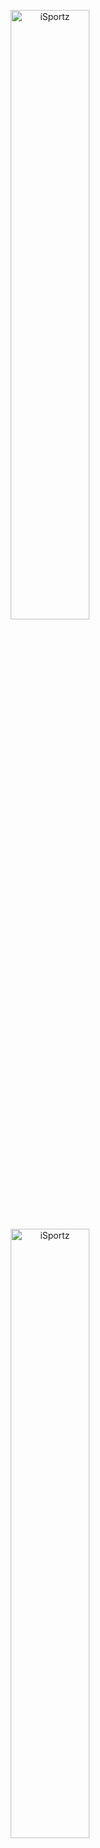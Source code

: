 <p style="text-align: center">
<img src="https://isportz.co/wp-content/uploads/2021/01/isportz-logo.png" alt="iSportz" width="50%">
<img src="https://dev-auth.isportz.co/resources/nq4du/admin/keycloak.v2/logo.svg" alt="iSportz" width="50%">
</p>

# Platformization Keycloak REST API Service

Platformization Keycloak is a Laravel package that gives you access to keycloak's admin REST APIs.

For API references visit [Keycloak Admin REST API](https://www.keycloak.org/docs-api/15.0/rest-api/index.html), To understand Keycloak Administration refer [Server Administration Guide](https://www.keycloak.org/docs/latest/server_admin/index.html).

## Getting Started

### Installation

Faker requires PHP >= 8.0.

Download this package and put this inside your laravel project's root directory `fm-subscription-back\packages\keycloakapiservices`.

Open the `composer.json` file and add the below code before `"require": {}` object.

```shell
"repositories": [
    {
      "type": "path",
      "url": "jinna/keycloakapiservices"
    }
],
```
Add package name `jinna/keycloakapiservices": "*"` inside `"require": {}` object like below and save the file.
```shell
    "require": {
        "php": "^8.0",
        "laravel/framework": "^9.0",
        "jinna/keycloakapiservices": "*"
    },
```

Run the `composer update` to complete installation.

Add `KeycloakApiServices\KeycloakApiServiceProvider::class` in `config/app.php` file, at the end of `'providers' => []` array like below.

```php
'providers' => [
        App\Providers\EventServiceProvider::class,
        App\Providers\RouteServiceProvider::class,
        KeycloakApiServices\KeycloakApiServiceProvider::class
    ],
```

Add the below code in `app/Providers/RouteServiceProvider.php` file inside `boot()` method's `$this->routes(function () {})` group like below.
```php
    public function boot()
    {
        $this->configureRateLimiting();            
        $this->routes(function () {
            Route::prefix('api')
                ->middleware('api')
                ->namespace($this->namespace)
                ->group(base_path('vendor/jinna/keycloakapiservices/src/routes/api.php'));
        });
    }
```

Add/config the below variables in your `.env` file with appropriate values. 
```
//Keycloak Server Url
KEYCLOAK_BASE_URL="https://keycloakauth.yourdomain.com"
KEYCLOAK_REALM_ENDPOINT=/admin/realms
KEYCLOAK_CLIENTS_ENDPOINT=/clients
KEYCLOAK_ROLES_ENDPOINT=/roles
KEYCLOAK_ADMIN_CLIENT_ID=admin-cli
KEYCLOAK_ADMIN_USERNAME=keycloakadminusername
KEYCLOAK_ADMIN_PASSWORD="keycloakadminpassword"
```
### Documentation

### Basic Usage

Refer the Postman collection `Platform KeyCloak API.postman_collection` which you can find inside this package folder.

## License

Platformization Keycloak REST API Service is owned by iSportz . Reach out [`LICENSE`](https://isportz.co/contact-us/) for more details.
